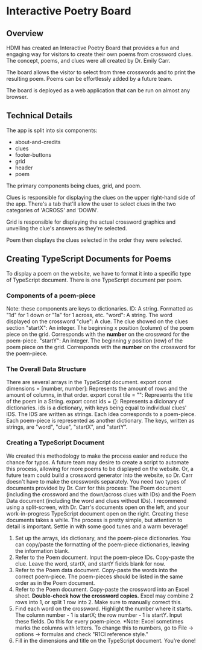 # Interactive Poetry Board

## Overview
HDMI has created an Interactive Poetry Board that provides a fun and engaging way for visitors to create their own poems from crossword clues. The concept, poems, and clues were all created by Dr. Emily Carr.

The board allows the visitor to select from three crosswords and to print the resulting poem. Poems can be effortlessly added by a future team.

The board is deployed as a web application that can be run on almost any browser.

## Technical Details

The app is split into six components:

 - about-and-credits
 - clues
 - footer-buttons
 - grid
 - header
 - poem

The primary components being clues, grid, and poem.

Clues is responsible for displaying the clues on the upper right-hand side of the app. There's a tab that'll allow the user to select clues in the two categories of 'ACROSS' and 'DOWN'.

Grid is responsible for displaying the actual crossword graphics and unveiling the clue's answers as they're selected.

Poem then displays the clues selected in the order they were selected. 


## Creating TypeScript Documents for Poems

To display a poem on the website, we have to format it into a specific type of TypeScript document. There is one TypeScript document per poem.

### Components of a poem-piece

Note: these components are keys to dictionaries.
ID: A string. Formatted as "1d" for 1 down or "1a" for 1 across, etc.
"word": A string. The word displayed on the crossword
"clue": A clue. The clue showed on the clues section
"startX": An integer. The beginning x position (column) of the poem piece on the grid. Corresponds with the **number** on the crossword for the poem-piece.
"startY": An integer. The beginning y position (row) of the poem piece on the grid. Corresponds with the **number** on the crossword for the poem-piece.

### The Overall Data Structure
There are several arrays in the TypeScript document.
export const dimensions = [number, number]: Represents the amount of rows and the amount of columns, in that order.
export const tile = "": Represents the title of the poem in a String.
export const ids = {}: Represents a dicionary of dictionaries. ids is a dictionary, with keys being equal to individual clues' IDS. The IDS are written as strings.
Each idea corresponds to a poem-piece. Each poem-piece is represented as another dictionary. The keys, written as strings, are "word", "clue", "startX", and "startY".

### Creating a TypeScript Document
 
We created this methodology to make the process easier and reduce the chance for typos. A future team may desire to create a script to automate this process, allowing for more poems to be displayed on the website. Or, a future team could build a crossword generator into the website, so Dr. Carr doesn't have to make the crosswords separately.
You need two types of documents provided by Dr. Carr for this process: The Poem document (including the crossword and the down/across clues with IDs) and the Poem Data document (including the word and clues without IDs). I recommend using a split-screen, with Dr. Carr's documents open on the left, and your work-in-progress TypeScript document open on the right.
Creating these documents takes a while. The process is pretty simple, but attention to detail is important. Settle in with some good tunes and a warm beverage! 
1. Set up the arrays, ids dictionary, and the poem-piece dictionaries. You can copy/paste the formatting of the poem-piece dictionaries, leaving the information blank.
2. Refer to the Poem document. Input the poem-piece IDs. Copy-paste the clue. Leave the word, startX, and startY fields blank for now.
3. Refer to the Poem data document. Copy-paste the words into the correct poem-piece. The poem-pieces should be listed in the same order as in the Poem document.
4. Refer to the Poem document.  Copy-paste the crossword into an Excel sheet. **Double-check how the crossword copies.** Excel may combine 2 rows into 1, or split 1 row into 2. Make sure to manually correct this.
5. Find each word on the crossword. Highlight the number where it starts. The column number - 1 is startX; the row number - 1 is startY. Input these fields. Do this for every poem-piece.
*Note: Excel sometimes marks the columns with letters. To change this to numbers, go to File -> options -> formulas and check "R1CI reference style."
6. Fill in the dimensions and title on the TypeScript document. You're done! 
